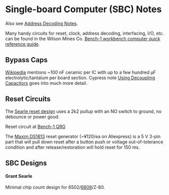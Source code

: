 Single-board Computer (SBC) Notes
=================================

Also see [Address Decoding Notes](addr-decoding.md).

Many handy circuits for reset, clock, address decoding, interfacing,
I/O, etc. can be found in the Wilson Mines Co. [Bench-1 workbench
computer quick reference guide][Bench-1 QRG].

Bypass Caps
-----------

[Wikipedia][wp-decoup-cap] mentions ~100 nF ceramic per IC with
up to a few hundred μF electrolytic/tantalum per board section.
Cypress note [Using Decoupling Capacitors][cypress-decoup] goes
into much more detail.


Reset Circuits
--------------

The [Searle reset design][searle-6809] uses a 2k2 pullup with an
NO switch to ground, no debounce or power good.

Reset circuit at [Bench-1 QRG]

The [Maxim DS1813] reset generator (~¥120/ea on Aliexpress) is a 5 V
3-pin part that will pull down reset after a button push or voltage
out-of-tolerance condition and after release/restoration will hold
reset for 150 ms.


SBC Designs
-----------

#### Grant Searle

Minimal chip count design for 6502/[6809][searle-6809]/Z-80.


[Bench-1 QRG]: http://wilsonminesco.com/BenchCPU/B1QRG/
[Maxim DS1813]: https://datasheets.maximintegrated.com/en/ds/DS1813.pdf
[cypress-decoup]: http://www.cypress.com/file/135716/download
[searle-6809]: http://searle.hostei.com/grant/6809/Simple6809.html
[wp-decoup-cap]: https://en.wikipedia.org/wiki/Decoupling_capacitor
